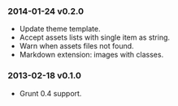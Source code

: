 ### 2014-01-24 v0.2.0

* Update theme template.
* Accept assets lists with single item as string.
* Warn when assets files not found.
* Markdown extension: images with classes.

### 2013-02-18 v0.1.0

* Grunt 0.4 support.
